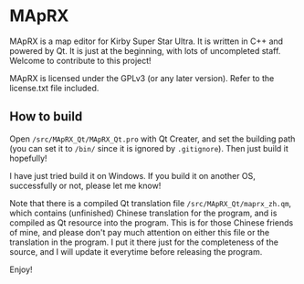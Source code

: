 # MApRX
MApRX is a map editor for Kirby Super Star Ultra. It is written in C++ and powered by Qt. It is just at the beginning, with lots of uncompleted staff. Welcome to contribute to this project!

MApRX is licensed under the GPLv3 (or any later version). Refer to the license.txt file included.

## How to build
Open `/src/MApRX_Qt/MApRX_Qt.pro` with Qt Creater, and set the building path (you can set it to `/bin/` since it is ignored by `.gitignore`). Then just build it hopefully!

I have just tried build it on Windows. If you build it on another OS, successfully or not, please let me know!

Note that there is a compiled Qt translation file `/src/MApRX_Qt/maprx_zh.qm`, which contains (unfinished) Chinese translation for the program, and is compiled as Qt resource into the program. This is for those Chinese friends of mine, and please don't pay much attention on either this file or the translation in the program. I put it there just for the completeness of the source, and I will update it everytime before releasing the program.

Enjoy!
